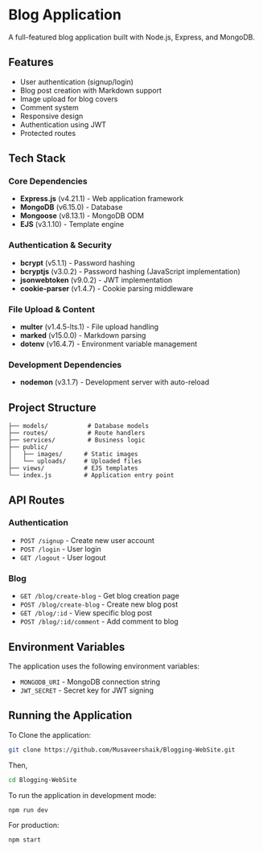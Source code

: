 
# Blog Application

A full-featured blog application built with Node.js, Express, and MongoDB.

## Features

- User authentication (signup/login)
- Blog post creation with Markdown support
- Image upload for blog covers
- Comment system
- Responsive design
- Authentication using JWT
- Protected routes

## Tech Stack

### Core Dependencies
- **Express.js** (v4.21.1) - Web application framework
- **MongoDB** (v6.15.0) - Database
- **Mongoose** (v8.13.1) - MongoDB ODM
- **EJS** (v3.1.10) - Template engine

### Authentication & Security
- **bcrypt** (v5.1.1) - Password hashing
- **bcryptjs** (v3.0.2) - Password hashing (JavaScript implementation)
- **jsonwebtoken** (v9.0.2) - JWT implementation
- **cookie-parser** (v1.4.7) - Cookie parsing middleware

### File Upload & Content
- **multer** (v1.4.5-lts.1) - File upload handling
- **marked** (v15.0.0) - Markdown parsing
- **dotenv** (v16.4.7) - Environment variable management

### Development Dependencies
- **nodemon** (v3.1.7) - Development server with auto-reload

## Project Structure

```
├── models/           # Database models
├── routes/           # Route handlers
├── services/         # Business logic
├── public/          
│   ├── images/      # Static images
│   └── uploads/     # Uploaded files
├── views/           # EJS templates
└── index.js         # Application entry point
```

## API Routes

### Authentication
- `POST /signup` - Create new user account
- `POST /login` - User login
- `GET /logout` - User logout

### Blog
- `GET /blog/create-blog` - Get blog creation page
- `POST /blog/create-blog` - Create new blog post
- `GET /blog/:id` - View specific blog post
- `POST /blog/:id/comment` - Add comment to blog

## Environment Variables

The application uses the following environment variables:
- `MONGODB_URI` - MongoDB connection string
- `JWT_SECRET` - Secret key for JWT signing

## Running the Application

To Clone the application:
```bash
git clone https://github.com/Musaveershaik/Blogging-WebSite.git
```
Then,
```bash
cd Blogging-WebSite
```

To run the application in development mode:
```bash
npm run dev
```

For production:
```bash
npm start
```
